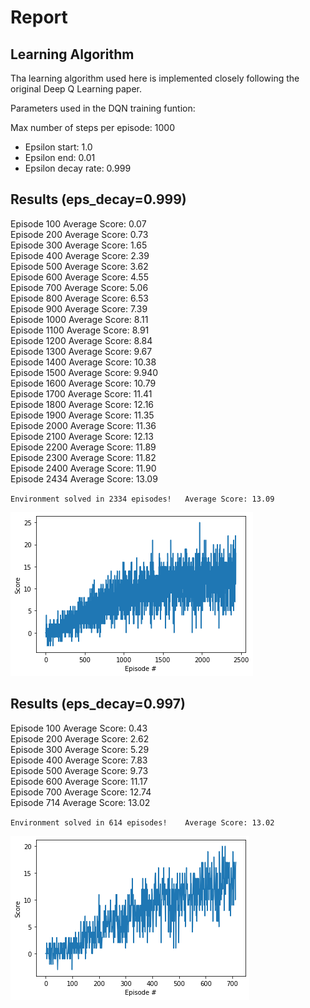 # Report

## Learning Algorithm

Tha learning algorithm used here is implemented closely following the original Deep Q
Learning paper.

Parameters used in the DQN training funtion:

Max number of steps per episode: 1000
* Epsilon start: 1.0
* Epsilon end: 0.01
* Epsilon decay rate: 0.999

## Results (eps_decay=0.999)

Episode 100	Average Score: 0.07  
Episode 200	Average Score: 0.73  
Episode 300	Average Score: 1.65  
Episode 400	Average Score: 2.39  
Episode 500	Average Score: 3.62  
Episode 600	Average Score: 4.55  
Episode 700	Average Score: 5.06  
Episode 800	Average Score: 6.53  
Episode 900	Average Score: 7.39  
Episode 1000	Average Score: 8.11  
Episode 1100	Average Score: 8.91  
Episode 1200	Average Score: 8.84  
Episode 1300	Average Score: 9.67  
Episode 1400	Average Score: 10.38  
Episode 1500	Average Score: 9.940  
Episode 1600	Average Score: 10.79  
Episode 1700	Average Score: 11.41  
Episode 1800	Average Score: 12.16  
Episode 1900	Average Score: 11.35  
Episode 2000	Average Score: 11.36  
Episode 2100	Average Score: 12.13  
Episode 2200	Average Score: 11.89  
Episode 2300	Average Score: 11.82  
Episode 2400	Average Score: 11.90  
Episode 2434	Average Score: 13.09

`Environment solved in 2334 episodes!	Average Score: 13.09`

![0999](images/results_0999.png)

## Results (eps_decay=0.997)

Episode 100	Average Score: 0.43\
Episode 200	Average Score: 2.62\
Episode 300	Average Score: 5.29\
Episode 400	Average Score: 7.83\
Episode 500	Average Score: 9.73\
Episode 600	Average Score: 11.17\
Episode 700	Average Score: 12.74\
Episode 714	Average Score: 13.02

`Environment solved in 614 episodes!	Average Score: 13.02`

![0997](images/results_0997.png)
